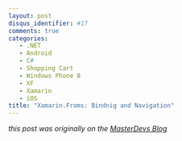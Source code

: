 ```yaml
---
layout: post
disqus_identifier: #17
comments: true
categories:
   - .NET
   - Android
   - C#
   - Shopping Cart
   - Windows Phone 8
   - XF
   - Xamarin
   - iOS
title: "Xamarin.Froms: Bindnig and Navigation"
---
```


_this post was originally on the [MasterDevs Blog](http://blog.masterdevs.com/xf-day-1/)_
